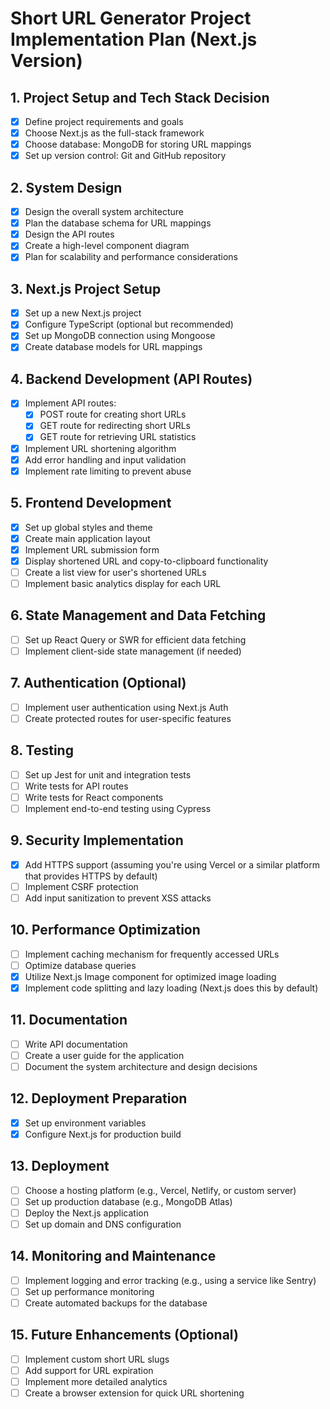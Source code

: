 # Short URL Generator Project Implementation Plan (Next.js Version)

## 1. Project Setup and Tech Stack Decision
- [x] Define project requirements and goals
- [x] Choose Next.js as the full-stack framework
- [x] Choose database: MongoDB for storing URL mappings
- [x] Set up version control: Git and GitHub repository

## 2. System Design
- [x] Design the overall system architecture
- [x] Plan the database schema for URL mappings
- [x] Design the API routes
- [x] Create a high-level component diagram
- [x] Plan for scalability and performance considerations

## 3. Next.js Project Setup
- [x] Set up a new Next.js project
- [x] Configure TypeScript (optional but recommended)
- [x] Set up MongoDB connection using Mongoose
- [x] Create database models for URL mappings

## 4. Backend Development (API Routes)
- [x] Implement API routes:
  - [x] POST route for creating short URLs
  - [x] GET route for redirecting short URLs
  - [x] GET route for retrieving URL statistics
- [x] Implement URL shortening algorithm
- [x] Add error handling and input validation
- [x] Implement rate limiting to prevent abuse

## 5. Frontend Development
- [x] Set up global styles and theme
- [x] Create main application layout
- [x] Implement URL submission form
- [x] Display shortened URL and copy-to-clipboard functionality
- [ ] Create a list view for user's shortened URLs
- [ ] Implement basic analytics display for each URL

## 6. State Management and Data Fetching
- [ ] Set up React Query or SWR for efficient data fetching
- [ ] Implement client-side state management (if needed)

## 7. Authentication (Optional)
- [ ] Implement user authentication using Next.js Auth
- [ ] Create protected routes for user-specific features

## 8. Testing
- [ ] Set up Jest for unit and integration tests
- [ ] Write tests for API routes
- [ ] Write tests for React components
- [ ] Implement end-to-end testing using Cypress

## 9. Security Implementation
- [x] Add HTTPS support (assuming you're using Vercel or a similar platform that provides HTTPS by default)
- [ ] Implement CSRF protection
- [ ] Add input sanitization to prevent XSS attacks

## 10. Performance Optimization
- [ ] Implement caching mechanism for frequently accessed URLs
- [ ] Optimize database queries
- [x] Utilize Next.js Image component for optimized image loading
- [x] Implement code splitting and lazy loading (Next.js does this by default)

## 11. Documentation
- [ ] Write API documentation
- [ ] Create a user guide for the application
- [ ] Document the system architecture and design decisions

## 12. Deployment Preparation
- [x] Set up environment variables
- [x] Configure Next.js for production build

## 13. Deployment
- [ ] Choose a hosting platform (e.g., Vercel, Netlify, or custom server)
- [ ] Set up production database (e.g., MongoDB Atlas)
- [ ] Deploy the Next.js application
- [ ] Set up domain and DNS configuration

## 14. Monitoring and Maintenance
- [ ] Implement logging and error tracking (e.g., using a service like Sentry)
- [ ] Set up performance monitoring
- [ ] Create automated backups for the database

## 15. Future Enhancements (Optional)
- [ ] Implement custom short URL slugs
- [ ] Add support for URL expiration
- [ ] Implement more detailed analytics
- [ ] Create a browser extension for quick URL shortening
